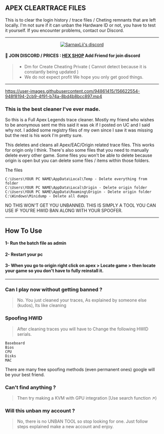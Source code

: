 ## APEX CLEARTRACE FILES

This is to clear the login history / trace files / Cheting remnants that are left locally. I'm not sure if it can unban the Hardware ID or not, you have to test it yourself. If you encounter problems, contact our Discord.

***
  <p align="center">
    <a href="https://discord.com/users/943374631644045363">
        <img title="Sarnax discord" alt="SarnaxLii's discord" src="https://discord.c99.nl/widget/theme-3/943374631644045363.png"/>
    </a>
</p>


#### 💬 JOIN DISCORD / PRICES : [HEX SHOP](https://discord.com/users/943374631644045363) Add Friend for join discord
> - Dm for Create Cheating Private ( Cannot detect because it is constantly being updated )
> - We do not expect profit We hope you only get good things.
***



https://user-images.githubusercontent.com/94861415/156622554-948f8194-2cb9-4f91-b74a-8bd4b8bcc897.mp4




### This is the best cleaner I've ever made.

So this is a Full Apex Legends trace cleaner. Mostly my friend who wishes to be anonymous sent me this said it was ok if I posted on UC and I said why not. I added some registry files of my own since I saw it was missing but the rest is his work I'm pretty sure.



This deletes and cleans all Apex/EAC/Origin related trace files. This works for origin only I think. There's also some files that you need to manually delete every other game. Some files you won't be able to delete because origin is open but you can delete some files / items within those folders.

The files
```
C:\Users\YOUR PC NAME\AppData\Local\Temp - Delete everything from folder
C:\Users\YOUR PC NAME\AppData\Local\Origin - Delete origin folder
C:\Users\YOUR PC NAME\AppData\Roaming\Origin - Delete origin folder
C:\Windows\Minidump - Delete all dumps
```



NO THIS WON'T GET YOU UNBANNED. THIS IS SIMPLY A TOOL YOU CAN USE IF YOU'RE HWID BAN ALONG WITH YOUR SPOOFER.

***

## How To Use

#### 1- Run the batch file as admin

#### 2- Restart your pc

#### 3- When you go to origin right click on apex > Locate game > then locate your game so you don't have to fully reinstall it.

***


### Can I play now without getting banned ?

> No. You just cleaned your traces, As explained by someone else (kudos), Its like cleaning

### Spoofing HWID

> After cleaning traces you will have to Change the following HWID serials.
```
Baseboard
Bios
CPU
Disks
MAC
```

There are many free spoofing methods (even permanent ones) google will be your best friend.

### Can't find anything ?

> Then try making a KVM with GPU integration [Use search function ↗)

### Will this unban my account ?

> No, there is no UNBAN TOOL so stop looking for one. Just follow steps explained make a new account and enjoy.
